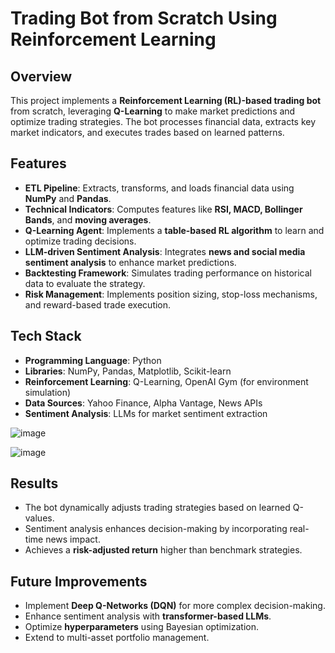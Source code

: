 # Trading Bot from Scratch Using Reinforcement Learning

## Overview
This project implements a **Reinforcement Learning (RL)-based trading bot** from scratch, leveraging **Q-Learning** to make market predictions and optimize trading strategies. The bot processes financial data, extracts key market indicators, and executes trades based on learned patterns.

## Features
- **ETL Pipeline**: Extracts, transforms, and loads financial data using **NumPy** and **Pandas**.
- **Technical Indicators**: Computes features like **RSI, MACD, Bollinger Bands**, and **moving averages**.
- **Q-Learning Agent**: Implements a **table-based RL algorithm** to learn and optimize trading decisions.
- **LLM-driven Sentiment Analysis**: Integrates **news and social media sentiment analysis** to enhance market predictions.
- **Backtesting Framework**: Simulates trading performance on historical data to evaluate the strategy.
- **Risk Management**: Implements position sizing, stop-loss mechanisms, and reward-based trade execution.

## Tech Stack
- **Programming Language**: Python
- **Libraries**: NumPy, Pandas, Matplotlib, Scikit-learn
- **Reinforcement Learning**: Q-Learning, OpenAI Gym (for environment simulation)
- **Data Sources**: Yahoo Finance, Alpha Vantage, News APIs
- **Sentiment Analysis**: LLMs for market sentiment extraction

![image](https://github.com/user-attachments/assets/294f0a06-bd49-47eb-bdbf-026b931e2f48)

![image](https://github.com/user-attachments/assets/6384ea41-4f08-4e0c-ab15-fbe6cba91e44)


## Results
- The bot dynamically adjusts trading strategies based on learned Q-values.
- Sentiment analysis enhances decision-making by incorporating real-time news impact.
- Achieves a **risk-adjusted return** higher than benchmark strategies.

## Future Improvements
- Implement **Deep Q-Networks (DQN)** for more complex decision-making.
- Enhance sentiment analysis with **transformer-based LLMs**.
- Optimize **hyperparameters** using Bayesian optimization.
- Extend to multi-asset portfolio management.

